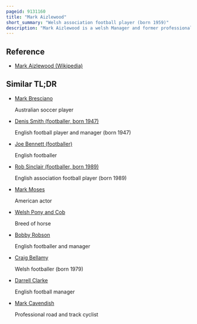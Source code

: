```yaml
---
pageid: 9131160
title: "Mark Aizlewood"
short_summary: "Welsh association football player (born 1959)"
description: "Mark Aizlewood is a welsh Manager and former professional Footballer who currently leads Cymru south Side Carmarthen Town."
---
```


## Reference

- [Mark Aizlewood (Wikipedia)](https://en.wikipedia.org/?curid=9131160)

## Similar TL;DR

- [Mark Bresciano](/tldr/en/mark-bresciano)

  Australian soccer player

- [Denis Smith (footballer, born 1947)](/tldr/en/denis-smith-footballer-born-1947)

  English football player and manager (born 1947)

- [Joe Bennett (footballer)](/tldr/en/joe-bennett-footballer)

  English footballer

- [Rob Sinclair (footballer, born 1989)](/tldr/en/rob-sinclair-footballer-born-1989)

  English association football player (born 1989)

- [Mark Moses](/tldr/en/mark-moses)

  American actor

- [Welsh Pony and Cob](/tldr/en/welsh-pony-and-cob)

  Breed of horse

- [Bobby Robson](/tldr/en/bobby-robson)

  English footballer and manager

- [Craig Bellamy](/tldr/en/craig-bellamy)

  Welsh footballer (born 1979)

- [Darrell Clarke](/tldr/en/darrell-clarke)

  English football manager

- [Mark Cavendish](/tldr/en/mark-cavendish)

  Professional road and track cyclist
